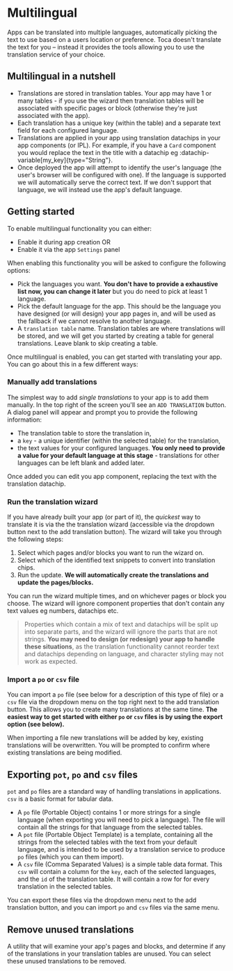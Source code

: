 # Multilingual

Apps can be translated into multiple languages, automatically picking the text to use based on a users location or preference. Toca doesn't translate the text for you – instead it provides the tools allowing you to use the translation service of your choice.

## Multilingual in a nutshell
* Translations are stored in translation tables. Your app may have 1 or many tables - if you use the wizard then translation tables will be associated with specific pages or block (otherwise they're just associated with the app).
* Each translation has a unique key (within the table) and a separate text field for each configured language.
* Translations are applied in your app using translation datachips in your app components (or IPL). For example, if you have a `Card` component you would replace the text in the title with a datachip eg :datachip-variable[my_key]{type="String"}.
* Once deployed the app will attempt to identify the user's language (the user's browser will be configured with one). If the language is supported we will automatically serve the correct text. If we don't support that language, we will instead use the app's default language.

## Getting started

To enable multilingual functionality you can either:
* Enable it during app creation OR
* Enable it via the app `Settings` panel

When enabling this functionality you will be asked to configure the following options:
* Pick the languages you want. **You don't have to provide a exhaustive list now, you can change it later** but you do need to pick at least 1 language.
* Pick the default language for the app. This should be the language you have designed (or will design) your app pages in, and will be used as the fallback if we cannot resolve to another language.
* A `translation table` name. Translation tables are where translations will be stored, and we will get you started by creating a table for general translations. Leave blank to skip creating a table.

Once multilingual is enabled, you can get started with translating your app. You can go about this in a few different ways:

### Manually add translations
The simplest way to add _single translations_ to your app is to add them manually. In the top right of the screen you'll see an `ADD TRANSLATION` button. A dialog panel will appear and prompt you to provide the following information:
* The translation table to store the translation in,
* a `key` - a unique identifier (within the selected table) for the translation,
* the text values for your configured languages. **You only need to provide a value for your default language at this stage** - translations for other languages can be left blank and added later.

Once added you can edit you app component, replacing the text with the translation datachip.

### Run the translation wizard
If you have already built your app (or part of it), the _quickest_ way to translate it is via the the translation wizard (accessible via the dropdown button next to the add translation button). The wizard will take you through the following steps:
1. Select which pages and/or blocks you want to run the wizard on.
2. Select which of the identified text snippets to convert into translation chips.
3. Run the update. **We will automatically create the translations and update the pages/blocks.**

You can run the wizard multiple times, and on whichever pages or block you choose. The wizard will ignore component properties that don't contain any text values eg numbers, datachips etc.

> Properties which contain a mix of text and datachips will be split up into separate parts, and the wizard will ignore the parts that are not strings. **You may need to design (or redesign) your app to handle these situations**, as the translation functionality cannot reorder text and datachips depending on language, and character styling may not work as expected.

### Import a `po` or `csv` file
You can import a `po` file (see below for a description of this type of file) or a `csv` file via the dropdown menu on the top right next to the add translation button. This allows you to create many translations at the same time. **The easiest way to get started with either `po` or `csv` files is by using the export option (see below).**

When importing a file new translations will be added by key, existing translations will be overwritten. You will be prompted to confirm where existing translations are being modified.

## Exporting `pot`, `po` and `csv` files
`pot` and `po` files are a standard way of handling translations in applications. `csv` is a basic format for tabular data.
* A `po` file (Portable Object) contains 1 or more strings for a single language (when exporting you will need to pick a language). The file will contain all the strings for that language from the selected tables.
* A `pot` file (Portable Object Template) is a template, containing all the strings from the selected tables with the text from your default language, and is intended to be used by a translation service to produce `po` files (which you can them import).
* A `csv` file (Comma Separated Values) is a simple table data format. This `csv` will contain a column for the `key`, each of the selected languages, and the `id` of the translation table. It will contain a row for for every translation in the selected tables.

You can export these files via the dropdown menu next to the add translation button, and you can import `po` and `csv` files via the same menu.

## Remove unused translations
A utility that will examine your app's pages and blocks, and determine if any of the translations in your translation tables are unused. You can select these unused translations to be removed.
